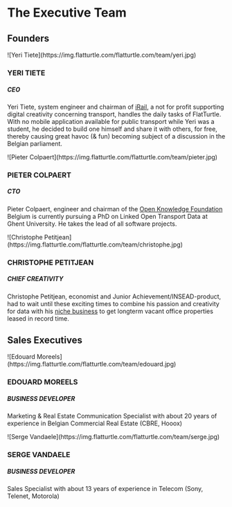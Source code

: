 The Executive Team
=======================

Founders
--------

<div class="row"><div class="col-md-4">![Yeri Tiete](https://img.flatturtle.com/flatturtle.com/team/yeri.jpg)

### YERI TIETE

##### CEO

Yeri Tiete, system engineer and chairman of [iRail](http://hello.iRail.be), a not for profit supporting digital creativity concerning transport, handles the daily tasks of FlatTurtle.
With no mobile application available for public transport while Yeri was a student, he decided to build one himself and share it with others, for free, thereby causing great havoc (& fun) becoming subject of a discussion in the Belgian parliament.

</div><div class="col-md-4">![Pieter Colpaert](https://img.flatturtle.com/flatturtle.com/team/pieter.jpg)

### PIETER COLPAERT

##### CTO

Pieter Colpaert, engineer and chairman of the [Open Knowledge Foundation](http://okfn.be) Belgium is currently pursuing a PhD on Linked Open Transport Data at Ghent University. He takes the lead of all software projects.

</div><div class="col-md-4">![Christophe Petitjean](https://img.flatturtle.com/flatturtle.com/team/christophe.jpg)

### CHRISTOPHE PETITJEAN

##### CHIEF CREATIVITY

Christophe Petitjean, economist and Junior Achievement/INSEAD-product, had to wait until these exciting times to combine his passion and creativity for data with his [niche business](http://www.rentalvalue.be) to get longterm vacant office properties leased in record time.

</div></div>

Sales Executives
-----------------

<div class="row"><div class="col-md-6">![Edouard Moreels](https://img.flatturtle.com/flatturtle.com/team/edouard.jpg)

### EDOUARD MOREELS
##### BUSINESS DEVELOPER

Marketing & Real Estate Communication Specialist with about 20 years of experience in Belgian Commercial Real Estate (CBRE, Hooox)

</div><div class="col-md-6">![Serge Vandaele](https://img.flatturtle.com/flatturtle.com/team/serge.jpg)

### SERGE VANDAELE
##### BUSINESS DEVELOPER

Sales Specialist with about 13 years of experience in Telecom (Sony, Telenet, Motorola)</div></div>
